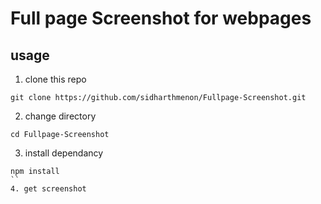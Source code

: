 # Full page Screenshot for webpages

## usage
1. clone this repo
```
git clone https://github.com/sidharthmenon/Fullpage-Screenshot.git
```

2. change directory
```
cd Fullpage-Screenshot
```
3. install dependancy
```
npm install
``
4. get screenshot
